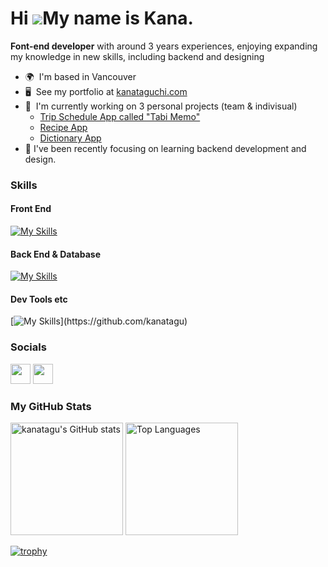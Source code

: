 Hi ![](https://user-images.githubusercontent.com/18350557/176309783-0785949b-9127-417c-8b55-ab5a4333674e.gif)My name is Kana.
============================================================================================================================


**Font-end developer** with around 3 years experiences, enjoying expanding my knowledge in new skills, including backend and designing

* 🌍  I'm based in Vancouver
* 🖥️  See my portfolio at [kanataguchi.com](http://www.kanataguchi.com/)
* 🚀  I'm currently working on 3 personal projects (team & indivisual)
  * [Trip Schedule App called "Tabi Memo"](http://github.com/tabi-memo)
  * [Recipe App](https://github.com/kanatagu/recipe-app)
  * [Dictionary App](https://github.com/kanatagu/dictionary-app)
* 🧠 I've been recently focusing on learning backend development and design.

### Skills

#### Front End
[![My Skills](https://skillicons.dev/icons?i=ts,js,html,css,sass,react,nextjs,redux,tailwind,astro,jest)](https://github.com/kanatagu)

#### Back End & Database
[![My Skills](https://skillicons.dev/icons?i=nodejs,express,nestjs,graphql,mongodb,postgres,prisma)](https://github.com/kanatagu)


#### Dev Tools etc
[![My Skills](https://skillicons.dev/icons?i=git,docker,postman,xd,figma,)](https://github.com/kanatagu)


### Socials
<p>
 <a href="https://www.linkedin.com/in/kana-taguchi/" target="_blank" rel="noopener noreferrer"><img src="https://skillicons.dev/icons?i=linkedin" width="32" height="32" /></a>
 <a href="https://www.dev.to/kana" target="_blank" rel="noopener noreferrer"><img src="https://skillicons.dev/icons?i=devto" width="32" height="32"/></a>
</p>
                                                                     
### My GitHub Stats

<div align="left"> 
<img src="https://github-readme-stats.vercel.app/api?username=kanatagu&show_icons=true&hide=&count_private=true&title_color=0891b2&text_color=ffffff&icon_color=0891b2&bg_color=1c1917&hide_border=true&show_icons=true" alt="kanatagu's GitHub stats" height="180px"/>

<img src="https://github-readme-stats.vercel.app/api/top-langs/?username=kanatagu&langs_count=10&title_color=0891b2&text_color=ffffff&icon_color=0891b2&bg_color=1c1917&hide_border=true&locale=en&custom_title=Top%20%Languages&layout=compact" alt="Top Languages" height="180px"/>
  
</div>

[![trophy](https://github-profile-trophy.vercel.app/?username=kanatagu&theme=onedark&column=9
)](https://github.com/kanatagu)

